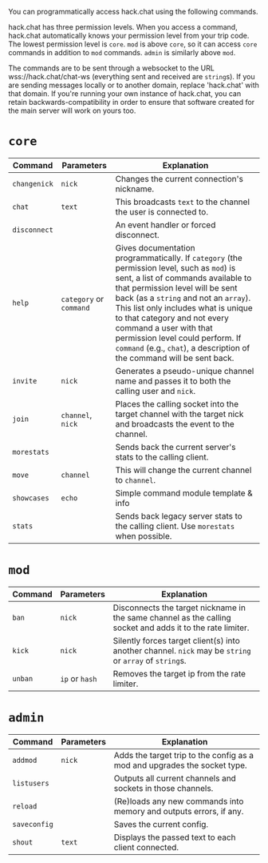 You can programmatically access hack.chat using the following commands.

hack.chat has three permission levels. When you access a command, hack.chat automatically knows your permission level from your trip code. The lowest permission level is `core`. `mod` is above `core`, so it can access `core` commands in addition to `mod` commands. `admin` is similarly above `mod`.

The commands are to be sent through a websocket to the URL wss://hack.chat/chat-ws (everything sent and received are `string`s). If you are sending messages locally or to another domain, replace 'hack.chat' with that domain. If you're running your own instance of hack.chat, you can retain backwards-compatibility in order to ensure that software created for the main server will work on yours too.

# `core`

|Command|Parameters|Explanation|
|-------|----------|-----------|
|`changenick`|`nick`|Changes the current connection's nickname.|
|`chat`|`text`|This broadcasts `text` to the channel the user is connected to.|
|`disconnect`||An event handler or forced disconnect.|
|`help`|`category` or `command`|Gives documentation programmatically. If `category` (the permission level, such as `mod`) is sent, a list of commands available to that permission level will be sent back (as a `string` and not an `array`). This list only includes what is unique to that category and not every command a user with that permission level could perform. If `command` (e.g., `chat`), a description of the command will be sent back.|
|`invite`|`nick`|Generates a pseudo-unique channel name and passes it to both the calling user and `nick`.|
|`join`|`channel`, `nick`|Places the calling socket into the target channel with the target nick and broadcasts the event to the channel.|
|`morestats`||Sends back the current server's stats to the calling client.|
|`move`|`channel`|This will change the current channel to `channel`.|
|`showcases`|`echo`|Simple command module template & info|
|`stats`||Sends back legacy server stats to the calling client. Use `morestats` when possible.|

# `mod`

|Command|Parameters|Explanation|
|-------|----------|-----------|
|`ban`|`nick`|Disconnects the target nickname in the same channel as the calling socket and adds it to the rate limiter.|
|`kick`|`nick`|Silently forces target client(s) into another channel. `nick` may be `string` or `array` of `string`s.|
|`unban`|`ip` or `hash`|Removes the target ip from the rate limiter.|

# `admin`

|Command|Parameters|Explanation|
|-------|----------|-----------|
|`addmod`|`nick`|Adds the target trip to the config as a mod and upgrades the socket type.|
|`listusers`||Outputs all current channels and sockets in those channels.|
|`reload`||(Re)loads any new commands into memory and outputs errors, if any.|
|`saveconfig`||Saves the current config.|
|`shout`|`text`|Displays the passed text to each client connected.|